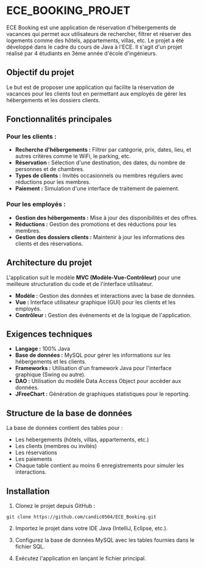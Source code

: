 # ECE_BOOKING_PROJET

ECE Booking est une application de réservation d'hébergements de vacances qui permet aux utilisateurs de rechercher, filtrer et réserver des logements comme des hôtels, appartements, villas, etc. Le projet a été développé dans le cadre du cours de Java à l'ECE. Il s'agit d'un projet réalisé par 4 étudiants en 3ème année d'école d'ingénieurs. 


## Objectif du projet
Le but est de proposer une application qui facilite la réservation de vacances pour les clients tout en permettant aux employés de gérer les hébergements et les dossiers clients.

## Fonctionnalités principales
### Pour les clients :
- **Recherche d'hébergements :** Filtrer par catégorie, prix, dates, lieu, et autres critères comme le WiFi, le parking, etc.
- **Réservation :** Sélection d'une destination, des dates, du nombre de personnes et de chambres.
- **Types de clients :** Invités occasionnels ou membres réguliers avec réductions pour les membres.
- **Paiement :** Simulation d'une interface de traitement de paiement.
### Pour les employés :
- **Gestion des hébergements :** Mise à jour des disponibilités et des offres.
- **Réductions :** Gestion des promotions et des réductions pour les membres.
- **Gestion des dossiers clients :** Maintenir à jour les informations des clients et des réservations.


## Architecture du projet
L'application suit le modèle **MVC (Modèle-Vue-Contrôleur)** pour une meilleure structuration du code et de l'interface utilisateur.

- **Modèle :** Gestion des données et interactions avec la base de données.
- **Vue :** Interface utilisateur graphique (GUI) pour les clients et les employés.
- **Contrôleur :** Gestion des événements et de la logique de l'application.


## Exigences techniques
- **Langage :** 100% Java
- **Base de données :** MySQL pour gérer les informations sur les hébergements et les clients.
- **Frameworks :** Utilisation d'un framework Java pour l'interface graphique (Swing ou autre).
- **DAO :** Utilisation du modèle Data Access Object pour accéder aux données.
- **JFreeChart :** Génération de graphiques statistiques pour le reporting.


## Structure de la base de données
La base de données contient des tables pour :

- Les hébergements (hôtels, villas, appartements, etc.)
- Les clients (membres ou invités)
- Les réservations
- Les paiements
- Chaque table contient au moins 6 enregistrements pour simuler les interactions.

## Installation
1. Clonez le projet depuis GitHub :

```
git clone https://github.com/candic0504/ECE_Booking.git

```

2. Importez le projet dans votre IDE Java (IntelliJ, Eclipse, etc.).

3. Configurez la base de données MySQL avec les tables fournies dans le fichier SQL.

4. Exécutez l'application en lançant le fichier principal.




